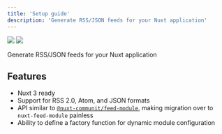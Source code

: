 ```yaml
---
title: 'Setup guide'
description: 'Generate RSS/JSON feeds for your Nuxt application'
---
```


<img src="/preview.png" class="dark-img" />
<img src="/preview-dark.png" class="light-img" />

Generate RSS/JSON feeds for your Nuxt application

## Features

- Nuxt 3 ready
- Support for RSS 2.0, Atom, and JSON formats
- API similar to <a href="https://github.com/nuxt-community/feed-module"><code>@nuxt-communit/feed-module</code></a>, making migration over to <code>nuxt-feed-module</code> painless
- Ability to define a factory function for dynamic module configuration
